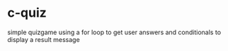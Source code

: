 # c-quiz
simple quizgame using a for loop to get user answers
and conditionals to display a result message
